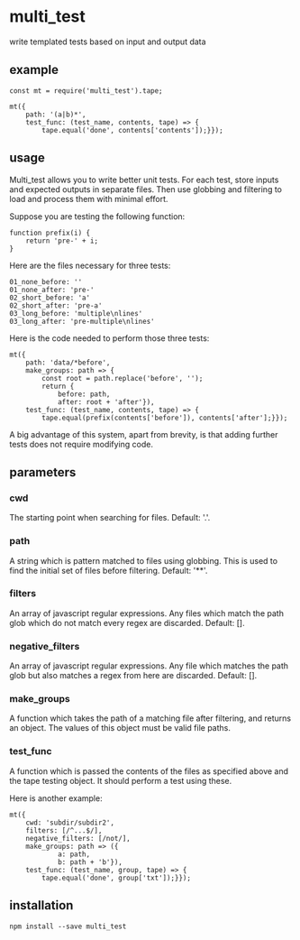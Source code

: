 # multi_test

write templated tests based on input and output data

## example

```es6
const mt = require('multi_test').tape;

mt({
    path: '(a|b)*',
    test_func: (test_name, contents, tape) => {
        tape.equal('done', contents['contents']);}});
```

## usage

Multi\_test allows you to write better unit tests. For each test, store inputs
and expected outputs in separate files. Then use globbing and filtering to load
and process them with minimal effort.

Suppose you are testing the following function:

```es6
function prefix(i) {
    return 'pre-' + i;
}
```

Here are the files necessary for three tests:

```
01_none_before: ''
01_none_after: 'pre-'
02_short_before: 'a'
02_short_after: 'pre-a'
03_long_before: 'multiple\nlines'
03_long_after: 'pre-multiple\nlines'
```

Here is the code needed to perform those three tests:

```es6
mt({
    path: 'data/*before',
    make_groups: path => {
        const root = path.replace('before', '');
        return {
            before: path,
            after: root + 'after'}),
    test_func: (test_name, contents, tape) => {
        tape.equal(prefix(contents['before']), contents['after'];}});
```

A big advantage of this system, apart from brevity, is that adding further tests
does not require modifying code.

## parameters

### cwd

The starting point when searching for files. Default: '.'.

### path

A string which is pattern matched to files using globbing. This is used to find
the initial set of files before filtering. Default: '\*\*'.

### filters

An array of javascript regular expressions. Any files which match the path glob
which do not match every regex are discarded. Default: [].

### negative_filters

An array of javascript regular expressions. Any file which matches the path glob
but also matches a regex from here are discarded. Default: [].

### make_groups

A function which takes the path of a matching file after filtering, and returns
an object. The values of this object must be valid file paths.

### test_func

A function which is passed the contents of the files as specified above and the
tape testing object. It should perform a test using these.

Here is another example:

```es6
mt({
    cwd: 'subdir/subdir2',
    filters: [/^...$/],
    negative_filters: [/not/],
    make_groups: path => ({
            a: path,
            b: path + 'b'}),
    test_func: (test_name, group, tape) => {
        tape.equal('done', group['txt']);}});
```

## installation


```shell
npm install --save multi_test
```
